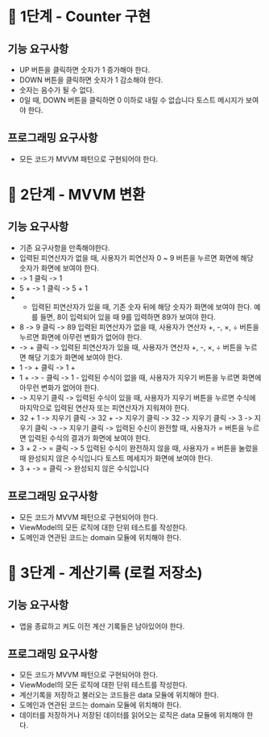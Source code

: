 # 🚀 1단계 - Counter 구현

## 기능 요구사항

- UP 버튼을 클릭하면 숫자가 1 증가해야 한다.
- DOWN 버튼을 클릭하면 숫자가 1 감소해야 한다.
- 숫자는 음수가 될 수 없다.
- 0일 때, DOWN 버튼을 클릭하면 0 이하로 내릴 수 없습니다 토스트 메시지가 보여야 한다.

## 프로그래밍 요구사항

- 모든 코드가 MVVM 패턴으로 구현되어야 한다.

# 🚀 2단계 - MVVM 변환

## 기능 요구사항

- 기존 요구사항을 만족해야한다.
- 입력된 피연산자가 없을 때, 사용자가 피연산자 0 ~ 9 버튼을 누르면 화면에 해당 숫자가 화면에 보여야 한다.
- -> 1 클릭 -> 1
- 5 + -> 1 클릭 -> 5 + 1
-
    - 입력된 피연산자가 있을 때, 기존 숫자 뒤에 해당 숫자가 화면에 보여야 한다. 예를 들면, 8이 입력되어 있을 때 9를 입력하면 89가 보여야 한다.
- 8 -> 9 클릭 -> 89 입력된 피연산자가 없을 때, 사용자가 연산자 +, -, ×, ÷ 버튼을 누르면 화면에 아무런 변화가 없어야 한다.
- -> + 클릭 ->
  입력된 피연산자가 있을 때, 사용자가 연산자 +, -, ×, ÷ 버튼을 누르면 해당 기호가 화면에 보여야 한다.
- 1 -> + 클릭 -> 1 +
- 1 + -> - 클릭 -> 1 - 입력된 수식이 없을 때, 사용자가 지우기 버튼을 누르면 화면에 아무런 변화가 없어야 한다.
- -> 지우기 클릭 ->
  입력된 수식이 있을 때, 사용자가 지우기 버튼을 누르면 수식에 마지막으로 입력된 연산자 또는 피연산자가 지워져야 한다.
- 32 + 1 -> 지우기 클릭 -> 32 + -> 지우기 클릭 -> 32 -> 지우기 클릭 -> 3 -> 지우기 클릭 ->  -> 지우기 클릭 ->
  입력된 수신이 완전할 때, 사용자가 = 버튼을 누르면 입력된 수식의 결과가 화면에 보여야 한다.
- 3 + 2 -> = 클릭 -> 5 입력된 수식이 완전하지 않을 때, 사용자가 = 버튼을 눌렀을 때 완성되지 않은 수식입니다 토스트 메세지가 화면에 보여야 한다.
- 3 + -> = 클릭 -> 완성되지 않은 수식입니다

## 프로그래밍 요구사항

- 모든 코드가 MVVM 패턴으로 구현되어야 한다.
- ViewModel의 모든 로직에 대한 단위 테스트를 작성한다.
- 도메인과 연관된 코드는 domain 모듈에 위치해야 한다.

# 🚀 3단계 - 계산기록 (로컬 저장소)

## 기능 요구사항

- 앱을 종료하고 켜도 이전 계산 기록들은 남아있어야 한다.

## 프로그래밍 요구사항

- 모든 코드가 MVVM 패턴으로 구현되어야 한다.
- ViewModel의 모든 로직에 대한 단위 테스트를 작성한다.
- 계산기록을 저장하고 불러오는 코드들은 data 모듈에 위치해야 한다.
- 도메인과 연관된 코드는 domain 모듈에 위치해야 한다.
- 데이터를 저장하거나 저장된 데이터를 읽어오는 로직은 data 모듈에 위치해야 한다.